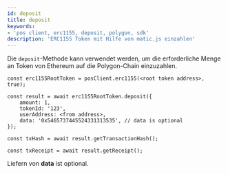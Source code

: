 ```yaml
---
id: deposit
title: deposit
keywords:
- 'pos client, erc1155, deposit, polygon, sdk'
description: 'ERC1155 Token mit Hilfe von matic.js einzahlen'
---
```


Die `deposit`-Methode kann verwendet werden, um die erforderliche Menge an Token von Ethereum auf die Polygon-Chain einzuzahlen.

```
const erc1155RootToken = posClient.erc1155(<root token address>, true);

const result = await erc1155RootToken.deposit({
    amount: 1,
    tokenId: '123',
    userAddress: <from address>,
    data: '0x5465737445524331313535', // data is optional
});

const txHash = await result.getTransactionHash();

const txReceipt = await result.getReceipt();

```

Liefern von **data** ist optional.